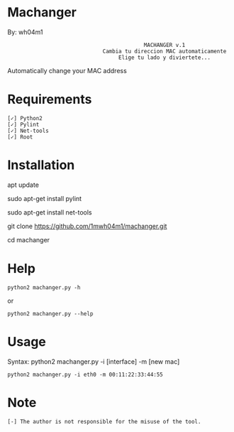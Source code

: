 # Machanger

By: wh04m1

                                               MACHANGER v.1
                                  Cambia tu direccion MAC automaticamente
                                       Elige tu lado y diviertete...
                                                 
Automatically change your MAC address


# Requirements

    [✓] Python2 
    [✓] Pylint 
    [✓] Net-tools
    [✓] Root

# Installation 

apt update
    
sudo apt-get install pylint 
   
sudo apt-get install net-tools
  
git clone https://github.com/1mwh04m1/machanger.git

cd machanger
    

# Help

    python2 machanger.py -h 

or

    python2 machanger.py --help

# Usage

Syntax: python2 machanger.py -i [interface] -m [new mac]

    python2 machanger.py -i eth0 -m 00:11:22:33:44:55
    
# Note

    [-] The author is not responsible for the misuse of the tool.
